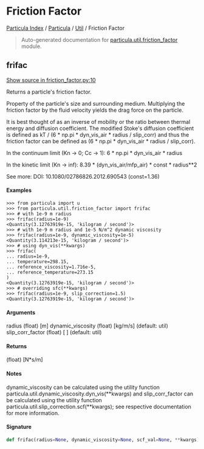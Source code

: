 # Friction Factor

[Particula Index](../../README.md#particula-index) / [Particula](../index.md#particula) / [Util](./index.md#util) / Friction Factor

> Auto-generated documentation for [particula.util.friction_factor](https://github.com/uncscode/particula/blob/main/particula/util/friction_factor.py) module.

## frifac

[Show source in friction_factor.py:10](https://github.com/uncscode/particula/blob/main/particula/util/friction_factor.py#L10)

Returns a particle's friction factor.

Property of the particle's size and surrounding medium.
Multiplying the friction factor by the fluid velocity
yields the drag force on the particle.

It is best thought of as an inverse of mobility or
the ratio between thermal energy and diffusion coefficient.
The modified Stoke's diffusion coefficient is defined as
kT / (6 * np.pi * dyn_vis_air * radius / slip_corr)
and thus the friction factor can be defined as
(6 * np.pi * dyn_vis_air * radius / slip_corr).

In the continuum limit (Kn -> 0; Cc -> 1):
    6 * np.pi * dyn_vis_air * radius

In the kinetic limit (Kn -> inf):
    8.39 * (dyn_vis_air/mfp_air) * const * radius**2

See more: DOI: 10.1080/02786826.2012.690543 (const=1.36)

#### Examples

```
>>> from particula import u
>>> from particula.util.friction_factor import frifac
>>> # with 1e-9 m radius
>>> frifac(radius=1e-9)
<Quantity(3.12763919e-15, 'kilogram / second')>
>>> # with 1e-9 m radius and 1e-5 N/m^2 dynamic viscosity
>>> frifac(radius=1e-9, dynamic_viscosity=1e-5)
<Quantity(3.114213e-15, 'kilogram / second')>
>>> # using dyn_vis(**kwargs)
>>> frifac(
... radius=1e-9,
... temperature=298.15,
... reference_viscosity=1.716e-5,
... reference_temperature=273.15
)
<Quantity(3.12763919e-15, 'kilogram / second')>
>>> # overriding sfc(**kwargs)
>>> frifac(radius=1e-9, slip_correction=1.5)
<Quantity(3.12763919e-15, 'kilogram / second')>
```

#### Arguments

radius            (float) [m]
dynamic_viscosity (float) [kg/m/s]  (default: util)
slip_corr_factor  (float) [ ]       (default: util)

#### Returns

(float) [N*s/m]

#### Notes

dynamic_viscosity can be calculated using the utility
function particula.util.dynamic_viscosity.dyn_vis(**kwargs)
and slip_corr_factor can be calculated using the utility
function particula.util.slip_correction.scf(**kwargs);
see respective documentation for more information.

#### Signature

```python
def frifac(radius=None, dynamic_viscosity=None, scf_val=None, **kwargs): ...
```
